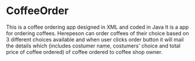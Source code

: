 # CoffeeOrder
 This is a coffee ordering app designed in XML and coded in Java
 It is a app for ordering coffees. Herepeson can order coffees of their choice based on 3 different choices available and when user clicks order button it   will mail the details which (includes costumer name, costumers' choice and total price of coffee ordered) of coffee ordered to coffee shop owner. 
